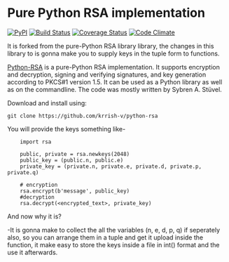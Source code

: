# Pure Python RSA implementation

[![PyPI](https://img.shields.io/pypi/v/rsa.svg)](https://pypi.org/project/rsa/)
[![Build Status](https://travis-ci.org/sybrenstuvel/python-rsa.svg?branch=master)](https://travis-ci.org/sybrenstuvel/python-rsa)
[![Coverage Status](https://coveralls.io/repos/github/sybrenstuvel/python-rsa/badge.svg?branch=master)](https://coveralls.io/github/sybrenstuvel/python-rsa?branch=master)
[![Code Climate](https://api.codeclimate.com/v1/badges/a99a88d28ad37a79dbf6/maintainability)](https://codeclimate.com/github/codeclimate/codeclimate/maintainability)

It is forked from the pure-Python RSA library library, the changes in this library to is gonna make you to supply keys in the tuple form to functions.

[Python-RSA](https://stuvel.eu/rsa) is a pure-Python RSA implementation. It supports
encryption and decryption, signing and verifying signatures, and key
generation according to PKCS#1 version 1.5. It can be used as a Python
library as well as on the commandline. The code was mostly written by
Sybren A.  Stüvel.

Download and install using:

    git clone https://github.com/krrish-v/python-rsa

You will provide the keys something like-
       
        import rsa
        
        public, private = rsa.newkeys(2048)
        public_key = (public.n, public.e)
        private_key = (private.n, private.e, private.d, private.p, private.q)
        
        # encryption
        rsa.encrypt(b'message', public_key)
        #decryption
        rsa.decrypt(<encrypted_text>, private_key)
        
And now why it is?

-It is gonna make to collect the all the variables (n, e, d, p, q) if seperately also, so you can arrange them in a tuple and get it upload inside the function, it make easy to store the keys inside a file in int() format and the use it afterwards.
